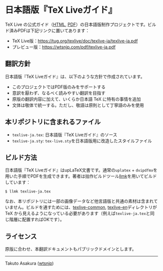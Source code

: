 # 日本語版『TeX Liveガイド』

TeX Live の公式ガイド（[HTML](https://www.tug.org/texlive/doc/texlive-en/texlive-en.html), [PDF](https://www.tug.org/texlive/doc/texlive-en/texlive-en.pdf)）の日本語版制作プロジェクトです。ビルド済みPDFは下記リンクに置いてあります：

* TeX Live版：<https://tug.org/texlive/doc/texlive-ja/texlive-ja.pdf>
* プレビュー版：<https://wtsnjp.com/pdf/texlive-ja.pdf>

## 翻訳方針

日本語版『TeX Liveガイド』は、以下のような方針で作成されています。

* このプロジェクトではPDF版のみをサポートする
* 意訳を厭わず、なるべく読みやすい翻訳を目指す
* 原版の翻訳内容に加えて、いくらか日本語 TeX に特有の事情を追加
* 文体は敬体で統一する。ただし、敬語は原則として丁寧語のみを使用

## 本リポジトリに含まれるファイル

* `texlive-ja.tex`: 日本語版『TeX Liveガイド』のソース
* `texlive-ja.sty`: `tex-live.sty`を日本語版用に改造したスタイルファイル

## ビルド方法

日本語版『TeX Liveガイド』はupLaTeX文書です。通常の`uplatex` + `dvipdfmx`を用いた手順でPDFを生成できます。著者は拙作ビルドツール[llmk](https://github.com/wtsnjp/llmk)を用いてビルドしています：

```
$ llmk texlive-ja.tex
```

なお、本リポジトリには一部の画像データなど他言語版と共通の素材は含まれていません。ビルドを通すためには、[texlive-common](https://www.tug.org/texlive/doc/texlive-common/), [texlive-en](https://www.tug.org/texlive/doc/texlive-en/)ディレクトリが TeX から見えるようになっている必要があります（例えば`texlive-ja.tex`と同じ階層に配置すればOKです）。

## ライセンス

原版に合わせ、本翻訳ドキュメントもパブリックドメインとします。

---

Takuto Asakura ([wtsnjp](https://twitter.com/wtsnjp))
